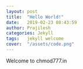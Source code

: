 ```yaml
---
layout: post
title:  "Hello World!"
date:   2019-02-23 08:43:59 
author: Prajilesh
categories: Jekyll
tags:	jekyll welcome
cover:  "/assets/code.png"
---
```


Welcome to chmod777.in
